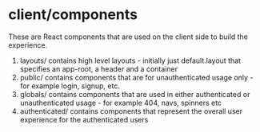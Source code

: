 # client/components

These are React components that are used on the client side to build the experience.

1. layouts/ contains high level layouts - initially just default.layout that specifies an app-root, a header and a container
1. public/ contains components that are for unauthenticated usage only - for example login, signup, etc.
1. globals/ contains components that are used in either authenticated or unauthenticated usage - for example 404, navs, spinners etc
1. authenticated/ contains components that represent the overall user experience for the authenticated users
